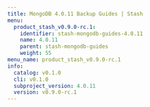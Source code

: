 ```yaml
---
title: MongoDB 4.0.11 Backup Guides | Stash
menu:
  product_stash_v0.9.0-rc.1:
    identifier: stash-mongodb-guides-4.0.11
    name: 4.0.11
    parent: stash-mongodb-guides
    weight: 55
menu_name: product_stash_v0.9.0-rc.1
info:
  catalog: v0.1.0
  cli: v0.1.0
  subproject_version: 4.0.11
  version: v0.9.0-rc.1
---
```


